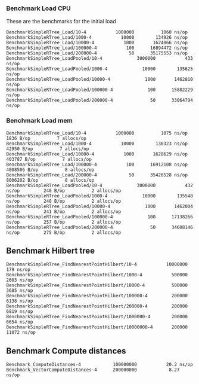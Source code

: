 ### Benchmark Load CPU

These are the benchmarks for the initial load

    BenchmarkSimpleRTree_Load/10-4      	 1000000	      1060 ns/op
    BenchmarkSimpleRTree_Load/1000-4    	   10000	    134926 ns/op
    BenchmarkSimpleRTree_Load/10000-4   	    1000	   1624066 ns/op
    BenchmarkSimpleRTree_Load/100000-4  	     100	  16894472 ns/op
    BenchmarkSimpleRTree_Load/200000-4  	      50	  35175553 ns/op
    BenchmarkSimpleRTree_LoadPooled/10-4         	 3000000	       433 ns/op
    BenchmarkSimpleRTree_LoadPooled/1000-4       	   10000	    135625 ns/op
    BenchmarkSimpleRTree_LoadPooled/10000-4      	    1000	   1462810 ns/op
    BenchmarkSimpleRTree_LoadPooled/100000-4     	     100	  15882229 ns/op
    BenchmarkSimpleRTree_LoadPooled/200000-4     	      50	  33064794 ns/op

### Benchmark Load mem

    BenchmarkSimpleRTree_Load/10-4      	 1000000	      1075 ns/op	    1836 B/op	       7 allocs/op
    BenchmarkSimpleRTree_Load/1000-4    	   10000	    136323 ns/op	   42950 B/op	       7 allocs/op
    BenchmarkSimpleRTree_Load/10000-4   	    1000	   1628629 ns/op	  403787 B/op	       7 allocs/op
    BenchmarkSimpleRTree_Load/100000-4  	     100	  16912108 ns/op	 4008506 B/op	       8 allocs/op
    BenchmarkSimpleRTree_Load/200000-4  	      50	  35426528 ns/op	 8006202 B/op	       8 allocs/op
    BenchmarkSimpleRTree_LoadPooled/10-4         	 3000000	       432 ns/op	     240 B/op	       2 allocs/op
    BenchmarkSimpleRTree_LoadPooled/1000-4       	   10000	    135548 ns/op	     240 B/op	       2 allocs/op
    BenchmarkSimpleRTree_LoadPooled/10000-4      	    1000	   1462004 ns/op	     241 B/op	       2 allocs/op
    BenchmarkSimpleRTree_LoadPooled/100000-4     	     100	  17138266 ns/op	     257 B/op	       2 allocs/op
    BenchmarkSimpleRTree_LoadPooled/200000-4     	      50	  34608146 ns/op	     275 B/op	       2 allocs/op


## Benchmark Hilbert tree
    BenchmarkSimpleRTree_FindNearestPointHilbert/10-4         	10000000	       179 ns/op
    BenchmarkSimpleRTree_FindNearestPointHilbert/1000-4       	  500000	      2603 ns/op
    BenchmarkSimpleRTree_FindNearestPointHilbert/10000-4      	  500000	      3685 ns/op
    BenchmarkSimpleRTree_FindNearestPointHilbert/100000-4     	  200000	      6138 ns/op
    BenchmarkSimpleRTree_FindNearestPointHilbert/200000-4     	  200000	      6819 ns/op
    BenchmarkSimpleRTree_FindNearestPointHilbert/1000000-4    	  200000	      6654 ns/op
    BenchmarkSimpleRTree_FindNearestPointHilbert/10000000-4   	  200000	     11072 ns/op

## Benchmark Compute distances

    Benchmark_ComputeDistances-4         	100000000	        20.2 ns/op
    Benchmark_VectorComputeDistances-4   	200000000	         8.27 ns/op
